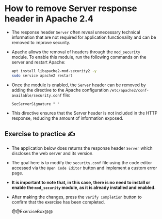 # How to remove Server response header in Apache 2.4

* The response header `Server` often reveal unnecessary technical information that are not required for application functionality and can be removed to improve security.
* Apache allows the removal of headers through the `mod_security` module. To enable this module, run the following commands on the server and restart Apache:

  ```bash
  apt install libapache2-mod-security2 -y
  sudo service apache2 restart
  ```

* Once the module is enabled, the `Server` header can be removed by adding the directive to the Apache configuration `/etc/apache2/conf-available/security.conf` file:

  ```apacheconf
  SecServerSignature " "
  ```

* This directive ensures that the Server header is not included in the HTTP response, reducing the amount of information exposed.

## Exercise to practice :writing_hand:

* The application below does returns the response header `Server` which discloses the web server and its version.
* The goal here is to modify the `security.conf` file using the code editor accessed via the `Open Code Editor` button and implement a custom error page.
* **It is important to note that, in this case, there is no need to install or enable the `mod_security` module, as it is already installed and enabled.**
* After making the changes, press the `Verify Completion` button to confirm that the exercise has been completed.

  @@ExerciseBox@@
